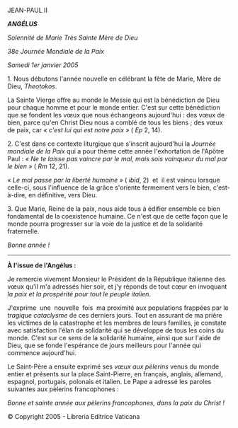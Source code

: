 JEAN-PAUL II

***ANGÉLUS***

*Solennité de Marie Très Sainte Mère de Dieu*

*38e Journée Mondiale de la Paix*

*Samedi 1er janvier 2005*

1. Nous débutons l'année nouvelle en célébrant la fête de Marie, Mère de Dieu, *Theotokos*.

La Sainte Vierge offre au monde le Messie qui est la bénédiction de Dieu pour chaque homme et pour le monde entier. C'est sur cette bénédiction que se fondent les vœux que nous échangeons aujourd'hui : des vœux de bien, parce qu'en Christ Dieu nous a comblé de tous les biens ; des vœux de paix, car *« *c'est lui qui est notre paix* »* ( *Ep* 2, 14).

2. C'est dans ce contexte liturgique que s'inscrit aujourd'hui la *Journée mondiale de la Paix* qui a pour thème cette année l'exhortation de l'Apôtre Paul : *« *Ne te laisse pas vaincre par le mal, mais sois vainqueur du mal par le bien* »* ( *Rm* 12, 21).

*« *Le mal passe par la liberté humaine* »* ( *ibid*, 2)  et  il est vaincu lorsque celle-ci, sous l'influence de la grâce s'oriente fermement vers le bien, c'est-à-dire, en définitive, vers Dieu.

3. Que Marie, Reine de la paix, nous aide tous à édifier ensemble ce bien fondamental de la coexistence humaine. Ce n'est que de cette façon que le monde pourra progresser sur la voie de la justice et de la solidarité fraternelle.

*Bonne année !*

** * **

**À l'issue de l'Angélus :**

Je remercie vivement Monsieur le Président de la République italienne des vœux qu'il m'a adressés hier soir, et j'y réponds de tout cœur en invoquant *la paix et la prospérité pour tout le peuple italien*.

J'exprime  une  nouvelle  fois  ma proximité aux populations frappées par le *tragique cataclysme* de ces derniers jours. Tout en assurant de ma prière les victimes de la catastrophe et les membres de leurs familles, je constate avec satisfaction l'élan de solidarité qui se développe de tous les coins du monde. C'est sur ce sens de la solidarité humaine, ainsi que sur l'aide de Dieu, que se fonde l'espérance de jours meilleurs pour l'année qui commence aujourd'hui.

Le Saint-Père a ensuite exprimé ses *vœux aux pèlerins* venus du monde entier et présents sur la place Saint-Pierre, en français, anglais, allemand, espagnol, portugais, polonais et italien. Le Pape a adressé les paroles suivantes aux pèlerins francophones :

*Bonne et sainte année aux pèlerins francophones, dans la paix du Christ !*

© Copyright 2005 - Libreria Editrice Vaticana